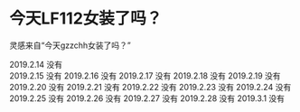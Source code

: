 # 今天LF112女装了吗？

灵感来自“今天gzzchh女装了吗？”

  

2019.2.14 没有   
2019.2.15 没有
2019.2.16 没有
2019.2.17 没有
2019.2.18 没有
2019.2.19 没有
2019.2.20 没有
2019.2.21 没有
2019.2.22 没有
2019.2.23 没有
2019.2.24 没有
2019.2.25 没有
2019.2.26 没有
2019.2.27 没有
2019.2.28 没有
2019.3.1 没有
